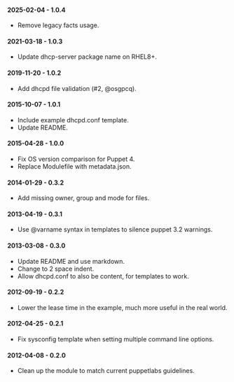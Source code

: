 #### 2025-02-04 - 1.0.4
* Remove legacy facts usage.

#### 2021-03-18 - 1.0.3
* Update dhcp-server package name on RHEL8+.

#### 2019-11-20 - 1.0.2
* Add dhcpd file validation (#2, @osgpcq).

#### 2015-10-07 - 1.0.1
* Include example dhcpd.conf template.
* Update README.

#### 2015-04-28 - 1.0.0
* Fix OS version comparison for Puppet 4.
* Replace Modulefile with metadata.json.

#### 2014-01-29 - 0.3.2
* Add missing owner, group and mode for files.

#### 2013-04-19 - 0.3.1
* Use @varname syntax in templates to silence puppet 3.2 warnings.

#### 2013-03-08 - 0.3.0
* Update README and use markdown.
* Change to 2 space indent.
* Allow dhcpd.conf to also be content, for templates to work.

#### 2012-09-19 - 0.2.2
* Lower the lease time in the example, much more useful in the real world.

#### 2012-04-25 - 0.2.1
* Fix sysconfig template when setting multiple command line options.

#### 2012-04-08 - 0.2.0
* Clean up the module to match current puppetlabs guidelines.

